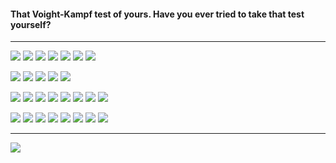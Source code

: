 <h4>

That Voight-Kampf test of yours. Have you ever tried to take that test yourself?
</h4>

<hr>
<div align='left'>

<a href='https://github.com/stars/al1-ce/lists/my-releases'><img src='https://img.shields.io/static/v1?&color=363636&style=for-the-badge&label=%20&message=Releases%3A' /></a>
<a href='https://github.com/al1-ce/pkm'><img src='https://img.shields.io/github/v/release/al1-ce/pkm?&logo=d&style=for-the-badge&label=pkm' /></a>
<a href='https://github.com/al1-ce/pxv'><img src='https://img.shields.io/github/v/release/al1-ce/pxv?&logo=d&style=for-the-badge&label=pxv' /></a>
<a href='https://github.com/al1-ce/confed'><img src='https://img.shields.io/github/v/release/al1-ce/confed?&logo=d&style=for-the-badge&label=confed' /></a>
<a href='https://github.com/al1-ce/just.nvim'><img src='https://img.shields.io/github/v/release/al1-ce/just.nvim?&logo=javascript&logoColor=white&style=for-the-badge&label=just.nvim' /></a>
<a href='https://github.com/al1-ce/atheos'><img src='https://img.shields.io/static/v1?&logo=javascript&color=007ec6&logoColor=white&style=for-the-badge&label=AtheOS&message=v1.0.0' /></a>
<a href='https://evestian.com'><img src='https://img.shields.io/static/v1?&logo=dart&color=007ec6&style=for-the-badge&label=Evestian&message=v1.0.0' /></a>
 
<a href='https://github.com/stars/al1-ce/lists/my-libraries'><img src='https://img.shields.io/static/v1?&color=363636&style=for-the-badge&label=%20&message=Libraries%3A' /></a>
<a href='https://github.com/al1-ce/sily'><img src='https://img.shields.io/github/v/release/al1-ce/sily?&logo=d&style=for-the-badge&label=sily' /></a>
<a href='https://github.com/al1-ce/clib'><img src='https://img.shields.io/github/v/release/al1-ce/clib?&logo=d&style=for-the-badge&label=clib' /></a>
<a href='https://github.com/aartificial-dev/faux'><img src='https://img.shields.io/github/v/release/aartificial-dev/faux?&logo=d&style=for-the-badge&label=faux' /></a>
<a href='https://github.com/godot-dlang/godot-dlang'><img src='https://img.shields.io/github/v/release/godot-dlang/godot-dlang?&logo=d&style=for-the-badge&label=godot-dlang' /></a>
 
<a href='https://github.com/al1-ce?tab=repositories'><img src='https://img.shields.io/static/v1?&color=363636&style=for-the-badge&label=%20&message=Languages%3A' /></a>
<a href='https://github.com/al1-ce?tab=repositories&language=d'><img src='https://img.shields.io/static/v1?&logo=d&color=B03931&style=for-the-badge&label=%20&message=DLang' /></a>
<a href='https://github.com/al1-ce?tab=repositories&language=vala'><img src='https://img.shields.io/static/v1?&logo=vala&color=6E38AC&logoColor=white&style=for-the-badge&label=%20&message=Vala' /></a>
<a href='https://github.com/al1-ce?tab=repositories&language=dart'><img src='https://img.shields.io/static/v1?&logo=dart&color=0175C2&logoColor=white&style=for-the-badge&label=%20&message=Dart' /></a>
<a href='https://github.com/al1-ce?tab=repositories&language=javascript'><img src='https://img.shields.io/static/v1?&logo=javascript&color=323330&logoColor=white&style=for-the-badge&label=%20&message=JS' /></a>
<a href='https://github.com/al1-ce?tab=repositories&language=html'><img src='https://img.shields.io/static/v1?&logo=HTML5&color=E34F26&logoColor=white&style=for-the-badge&label=%20&message=HTML' /></a>
<a href='https://github.com/al1-ce?tab=repositories&language=html'><img src='https://img.shields.io/static/v1?&logo=CSS3&color=1572B6&logoColor=white&style=for-the-badge&label=%20&message=CSS' /></a>
<a href='https://github.com/al1-ce?tab=repositories&language=c'><img src='https://img.shields.io/static/v1?&logo=c&color=313230&logoColor=white&style=for-the-badge&label=%20&message=C' /></a>
 
<a href='https://github.com/al1-ce/dotfiles'><img src='https://img.shields.io/static/v1?&color=363636&style=for-the-badge&label=%20&message=Tools%3A' /></a>
<a href='https://github.com/al1-ce/nvim'><img src='https://img.shields.io/static/v1?&logo=neovim&color=019733&logoColor=white&style=for-the-badge&label=%20&message=neovim' /></a>
<a href='https://github.com/al1-ce/dotfiles'><img src='https://img.shields.io/static/v1?&logo=git&color=e46430&logoColor=white&style=for-the-badge&label=%20&message=git' /></a>
<a href='https://github.com/al1-ce/dotfiles'><img src='https://img.shields.io/static/v1?&logo=archlinux&color=1793D1&logoColor=white&style=for-the-badge&label=%20&message=arch' /></a>
<a href='https://github.com/al1-ce/dotfiles'><img src='https://img.shields.io/static/v1?&logo=quicktime&color=215578&logoColor=white&style=for-the-badge&label=%20&message=qtile' /></a>
<a href='https://github.com/al1-ce/dotfiles'><img src='https://img.shields.io/static/v1?&logo=wezterm&color=4E49EE&logoColor=white&style=for-the-badge&label=%20&message=wezterm' /></a>
<a href='https://github.com/orgs/aartificial-dev/repositories?q=-godot'><img src='https://img.shields.io/static/v1?&logo=godotengine&color=blue&logoColor=white&style=for-the-badge&label=%20&message=Godot' /></a>
<a href='https://github.com/orgs/aartificial-dev/repositories?q=-gm'><img src='https://img.shields.io/static/v1?&logo=gamemaker&color=282828&logoColor=white&style=for-the-badge&label=%20&message=GMS2' /></a>

</div>

<hr>
<img src='https://api.al1-ce.dev/images/greentext'></img>

